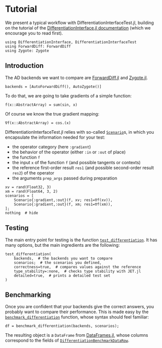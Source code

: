 # Tutorial

We present a typical workflow with DifferentiationInterfaceTest.jl, building on the tutorial of the [DifferentiationInterface.jl documentation](https://juliadiff.org/DifferentiationInterface.jl/DifferentiationInterface) (which we encourage you to read first).

```@repl tuto
using DifferentiationInterface, DifferentiationInterfaceTest
using ForwardDiff: ForwardDiff
using Zygote: Zygote
```

## Introduction

The AD backends we want to compare are [ForwardDiff.jl](https://github.com/JuliaDiff/ForwardDiff.jl) and [Zygote.jl](https://github.com/FluxML/Zygote.jl).

```@example tuto
backends = [AutoForwardDiff(), AutoZygote()]
```

To do that, we are going to take gradients of a simple function:

```@example tuto
f(x::AbstractArray) = sum(sin, x)
```

Of course we know the true gradient mapping:

```@example tuto
∇f(x::AbstractArray) = cos.(x)
```

DifferentiationInterfaceTest.jl relies with so-called [`Scenario`](@ref)s, in which you encapsulate the information needed for your test:

  - the operator category (here `:gradient`)
  - the behavior of the operator (either `:in` or `:out` of place)
  - the function `f`
  - the input `x` of the function `f` (and possible tangents or contexts)
  - the reference first-order result `res1` (and possible second-order result `res2`) of the operator
  - the arguments `prep_args` passed during preparation

```@example tuto
xv = rand(Float32, 3)
xm = rand(Float64, 3, 2)
scenarios = [
    Scenario{:gradient,:out}(f, xv; res1=∇f(xv)),
    Scenario{:gradient,:out}(f, xm; res1=∇f(xm)),
];
nothing  # hide
```

## Testing

The main entry point for testing is the function [`test_differentiation`](@ref).
It has many options, but the main ingredients are the following:

```@repl tuto
test_differentiation(
    backends,  # the backends you want to compare
    scenarios;  # the scenarios you defined,
    correctness=true,  # compares values against the reference
    type_stability=:none,  # checks type stability with JET.jl
    detailed=true,  # prints a detailed test set
)
```

## Benchmarking

Once you are confident that your backends give the correct answers, you probably want to compare their performance.
This is made easy by the [`benchmark_differentiation`](@ref) function, whose syntax should feel familiar:

```@example tuto
df = benchmark_differentiation(backends, scenarios);
```

The resulting object is a `DataFrame` from [DataFrames.jl](https://github.com/JuliaData/DataFrames.jl), whose columns correspond to the fields of [`DifferentiationBenchmarkDataRow`](@ref).
